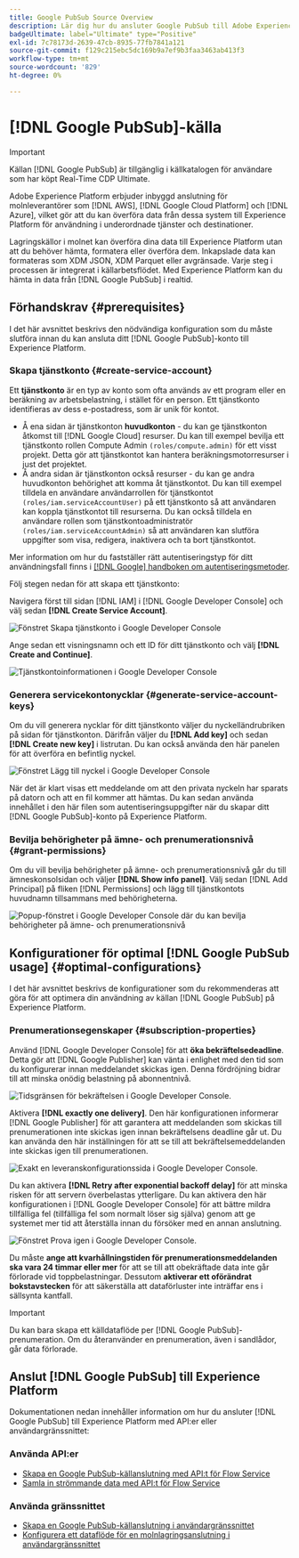 ```yaml
---
title: Google PubSub Source Overview
description: Lär dig hur du ansluter Google PubSub till Adobe Experience Platform med hjälp av API:er eller användargränssnittet.
badgeUltimate: label="Ultimate" type="Positive"
exl-id: 7c78173d-2639-47cb-8935-77fb7841a121
source-git-commit: f129c215ebc5dc169b9a7ef9b3faa3463ab413f3
workflow-type: tm+mt
source-wordcount: '829'
ht-degree: 0%

---
```


# [!DNL Google PubSub]-källa

>[!IMPORTANT]
>
>Källan [!DNL Google PubSub] är tillgänglig i källkatalogen för användare som har köpt Real-Time CDP Ultimate.

Adobe Experience Platform erbjuder inbyggd anslutning för molnleverantörer som [!DNL AWS], [!DNL Google Cloud Platform] och [!DNL Azure], vilket gör att du kan överföra data från dessa system till Experience Platform för användning i underordnade tjänster och destinationer.

Lagringskällor i molnet kan överföra dina data till Experience Platform utan att du behöver hämta, formatera eller överföra dem. Inkapslade data kan formateras som XDM JSON, XDM Parquet eller avgränsade. Varje steg i processen är integrerat i källarbetsflödet. Med Experience Platform kan du hämta in data från [!DNL Google PubSub] i realtid.

## Förhandskrav {#prerequisites}

I det här avsnittet beskrivs den nödvändiga konfiguration som du måste slutföra innan du kan ansluta ditt [!DNL Google PubSub]-konto till Experience Platform.

### Skapa tjänstkonto {#create-service-account}

Ett **tjänstkonto** är en typ av konto som ofta används av ett program eller en beräkning av arbetsbelastning, i stället för en person. Ett tjänstkonto identifieras av dess e-postadress, som är unik för kontot.

* Å ena sidan är tjänstkonton **huvudkonton** - du kan ge tjänstkonton åtkomst till [!DNL Google Cloud] resurser. Du kan till exempel bevilja ett tjänstkonto rollen Compute Admin `(roles/compute.admin)` för ett visst projekt. Detta gör att tjänstkontot kan hantera beräkningsmotorresurser i just det projektet.
* Å andra sidan är tjänstkonton också resurser - du kan ge andra huvudkonton behörighet att komma åt tjänstkontot. Du kan till exempel tilldela en användare användarrollen för tjänstkontot `(roles/iam.serviceAccountUser)` på ett tjänstkonto så att användaren kan koppla tjänstkontot till resurserna. Du kan också tilldela en användare rollen som tjänstkontoadministratör `(roles/iam.serviceAccountAdmin)` så att användaren kan slutföra uppgifter som visa, redigera, inaktivera och ta bort tjänstkontot.

Mer information om hur du fastställer rätt autentiseringstyp för ditt användningsfall finns i [[!DNL Google] handboken om autentiseringsmetoder](https://cloud.google.com/docs/authentication).

Följ stegen nedan för att skapa ett tjänstkonto:

Navigera först till sidan [!DNL IAM] i [!DNL Google Developer Console] och välj sedan **[!DNL Create Service Account]**.

![Fönstret Skapa tjänstkonto i Google Developer Console](../../images/tutorials/create/google-pubsub/create-service-account.png)

Ange sedan ett visningsnamn och ett ID för ditt tjänstkonto och välj **[!DNL Create and Continue]**.

![Tjänstkontoinformationen i Google Developer Console](../../images/tutorials/create/google-pubsub/service-account-details.png)

### Generera servicekontonycklar {#generate-service-account-keys}

Om du vill generera nycklar för ditt tjänstkonto väljer du nyckelländrubriken på sidan för tjänstkonton. Därifrån väljer du **[!DNL Add key]** och sedan **[!DNL Create new key]** i listrutan. Du kan också använda den här panelen för att överföra en befintlig nyckel.

![Fönstret Lägg till nyckel i Google Developer Console](../../images/tutorials/create/google-pubsub/add-key.png)

När det är klart visas ett meddelande om att den privata nyckeln har sparats på datorn och att en fil kommer att hämtas. Du kan sedan använda innehållet i den här filen som autentiseringsuppgifter när du skapar ditt [!DNL Google PubSub]-konto på Experience Platform.

### Bevilja behörigheter på ämne- och prenumerationsnivå {#grant-permissions}

Om du vill bevilja behörigheter på ämne- och prenumerationsnivå går du till ämneskonsolsidan och väljer **[!DNL Show info panel]**. Välj sedan [!DNL Add Principal] på fliken [!DNL Permissions] och lägg till tjänstkontots huvudnamn tillsammans med behörigheterna.

![Popup-fönstret i Google Developer Console där du kan bevilja behörigheter på ämne- och prenumerationsnivå](../../images/tutorials/create/google-pubsub/add-principal.png)

## Konfigurationer för optimal [!DNL Google PubSub usage] {#optimal-configurations}

I det här avsnittet beskrivs de konfigurationer som du rekommenderas att göra för att optimera din användning av källan [!DNL Google PubSub] på Experience Platform.

### Prenumerationsegenskaper {#subscription-properties}

Använd [!DNL Google Developer Console] för att **öka bekräftelsedeadline**. Detta gör att [!DNL Google Publisher] kan vänta i enlighet med den tid som du konfigurerar innan meddelandet skickas igen. Denna fördröjning bidrar till att minska onödig belastning på abonnentnivå.

![Tidsgränsen för bekräftelsen i Google Developer Console.](../../images/tutorials/create/google-pubsub/acknowledgement-deadline.png)

Aktivera **[!DNL exactly one delivery]**. Den här konfigurationen informerar [!DNL Google Publisher] för att garantera att meddelanden som skickas till prenumerationen inte skickas igen innan bekräftelsens deadline går ut. Du kan använda den här inställningen för att se till att bekräftelsemeddelanden inte skickas igen till prenumerationen.

![Exakt en leveranskonfigurationssida i Google Developer Console.](../../images/tutorials/create/google-pubsub/exactly-one-delivery.png)

Du kan aktivera **[!DNL Retry after exponential backoff delay]** för att minska risken för att servern överbelastas ytterligare. Du kan aktivera den här konfigurationen i [!DNL Google Developer Console] för att bättre mildra tillfälliga fel (tillfälliga fel som normalt löser sig själva) genom att ge systemet mer tid att återställa innan du försöker med en annan anslutning.

![Fönstret Prova igen i Google Developer Console.](../../images/tutorials/create/google-pubsub/retry-policy.png)

Du måste **ange att kvarhållningstiden för prenumerationsmeddelanden ska vara 24 timmar eller mer** för att se till att obekräftade data inte går förlorade vid toppbelastningar. Dessutom **aktiverar ett oförändrat bokstavstecken** för att säkerställa att dataförluster inte inträffar ens i sällsynta kantfall.

>[!IMPORTANT]
>
>Du kan bara skapa ett källdataflöde per [!DNL Google PubSub]-prenumeration. Om du återanvänder en prenumeration, även i sandlådor, går data förlorade.

## Anslut [!DNL Google PubSub] till Experience Platform

Dokumentationen nedan innehåller information om hur du ansluter [!DNL Google PubSub] till Experience Platform med API:er eller användargränssnittet:

### Använda API:er

* [Skapa en Google PubSub-källanslutning med API:t för Flow Service](../../tutorials/api/create/cloud-storage/google-pubsub.md)
* [Samla in strömmande data med API:t för Flow Service](../../tutorials/api/collect/streaming.md)

### Använda gränssnittet

* [Skapa en Google PubSub-källanslutning i användargränssnittet](../../tutorials/ui/create/cloud-storage/google-pubsub.md)
* [Konfigurera ett dataflöde för en molnlagringsanslutning i användargränssnittet](../../tutorials/ui/dataflow/streaming/cloud-storage-streaming.md)
